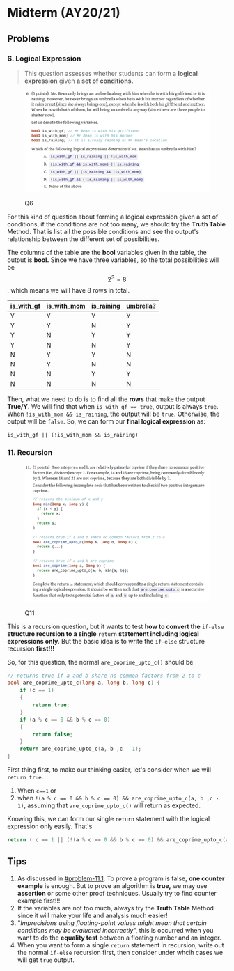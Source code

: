 # Midterm (AY20/21)

## Problems

### 6. Logical Expression

> This question assesses whether students can form a **logical expression** given **a set of conditions.**

<figure><img src="../../.gitbook/assets/Midterm-2021-Q6.png" alt=""><figcaption><p>Q6</p></figcaption></figure>

For this kind of question about forming a logical expression given a set of conditions, if the conditions are not too many, we should try the **Truth Table** Method. That is list all the possible conditions and see the output's relationship between the different set of possibilities.

The columns of the table are the **bool** variables given in the table, the output is **bool.** Since we have three variables, so the total possibilities will be $$2^3=8$$, which means we will have 8 rows in total.

| is\_with\_gf | is\_with\_mom | is\_raining | umbrella? |
| ------------ | ------------- | ----------- | --------- |
| Y            | Y             | Y           | Y         |
| Y            | Y             | N           | Y         |
| Y            | N             | Y           | Y         |
| Y            | N             | N           | Y         |
| N            | Y             | Y           | N         |
| N            | Y             | N           | N         |
| N            | N             | Y           | Y         |
| N            | N             | N           | N         |

Then, what we need to do is to find all the **rows** that make the output **True/Y**. We will find that when `is_with_gf == true`, output is always `true`. When `!is_with_mom && is_raining`, the output will be `true`. Otherwise, the output will be `false`. So, we can form our **final logical expression** as:

```
is_with_gf || (!is_with_mom && is_raining)
```

### 11. Recursion

<figure><img src="../../.gitbook/assets/Midterm-2021-Q11.png" alt=""><figcaption><p>Q11</p></figcaption></figure>

This is a recursion question, but it wants to test **how to convert the** `if-else` **structure recursion to a single** `return` **statement including logical expressions only**. But the basic idea is to write the `if-else` structure recursion **first!!!**

So, for this question, the normal `are_coprime_upto_c()` should be

```c
// returns true if a and b share no common factors from 2 to c
bool are_coprime_upto_c(long a, long b, long c) {
    if (c == 1)
    {
        return true;
    }
    if (a % c == 0 && b % c == 0)
    {
        return false;
    }
    return are_coprime_upto_c(a, b ,c - 1);
}
```

First thing first, to make our thinking easier, let's consider when we will `return true`.

1. When `c==1` or
2. when `!(a % c == 0 && b % c == 0) && are_coprime_upto_c(a, b ,c - 1)`, assuming that `are_coprime_upto_c()` will return as expected.

Knowing this, we can form our single `return` statement with the logical expression only easily. That's

```c
return ( c == 1 || (!(a % c == 0 && b % c == 0) && are_coprime_upto_c(a, b, c - 1))
```

## Tips

1. As discussed in [#problem-11.1](../../lec-tut-lab/tutorial/tut-04.md#problem-11.1 "mention"). To prove a program is false, **one counter example** is enough. But to prove an algorithm is **true,** we may use **assertion** or some other proof techniques. Usually try to find counter example first!!!
2. If the variables are not too much, always try the **Truth Table** Method since it will make your life and analysis much easier!
3. "_Imprecisions using floating-point values might mean that certain conditions may be evaluated incorrectly_", this is occurred when you want to do the **equality test** between a floating number and an integer.
4. When you want to form a single `return` statement in recursion, write out the normal `if-else` recursion first, then consider under whcih cases we will get `true` output.
